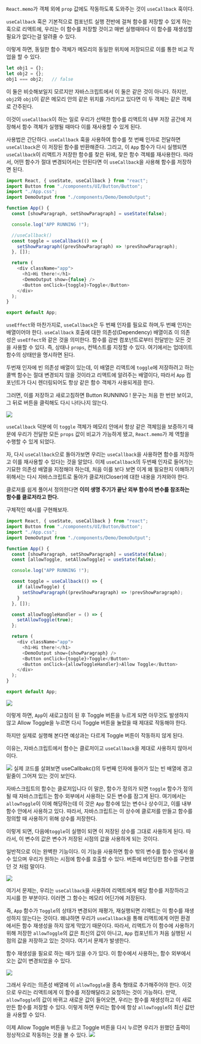 `React.memo`가 객체 외에 `prop` 값에도
작동하도록 도와주는 것이 `useCallback` 훅이다.

`useCallback` 훅은 기본적으로
컴포넌트 실행 전반에 걸쳐 함수를 저장할 수 있게 하는 훅으로
리액트에, 우리는 이 함수를 저장할 것이고
매번 실행때마다 이 함수를 재생성할 필요가 없다는걸 알려줄 수 있다.

이렇게 하면, 동일한 함수 객체가 메모리의 동일한 위치에 저장되므로
이를 통한 비교 작업을 할 수 있다.

```javascript
let obj1 = {};
let obj2 = {};
obj1 === obj2;   // false
```
이 둘은 비슷해보일지 모르지만 자바스크립트에서 이 둘은 같은 것이 아니다. 하지만, `obj2`와 `obj1`이 같은 메모리 안의 같은 위치를 가리키고 있다면 이 두 객체는 같은 객체로 간주된다.

이것이 `useCallback`이 하는 일로 우리가 선택한 함수를
리액트의 내부 저장 공간에 저장해서 함수 객체가 실행될 때마다 이를 재사용할 수 있게 된다.

사용법은 간단하다.
`useCallback` 훅을 사용하여 함수를 첫 번째 인자로 전달하면
`useCallback`은 이 저장된 함수를 반환해준다.
그리고, 이 `App` 함수가 다시 실행되면 `useCallback`이 리액트가 저장한 함수를 찾은 뒤에, 찾은 함수 객체를 재사용한다.
따라서, 어떤 함수가 절대 변경되어서는 안된다면
이 `useCallback`을 사용해 함수를 저장하면 된다.

```javascript
import React, { useState, useCallback } from "react";
import Button from "./components/UI/Button/Button";
import "./App.css";
import DemoOutput from "./components/Demo/DemoOutput";

function App() {
  const [showParagraph, setShowParagraph] = useState(false);

  console.log("APP RUNNING !");

  //useCallback()
  const toggle = useCallback(() => {
    setShowParagraph((prevShowParagraph) => !prevShowParagraph);
  }, []);

  return (
    <div className="app">
      <h1>Hi there!</h1>
      <DemoOutput show={false} />
      <Button onClick={toggle}>Toggle</Button>
    </div>
  );
}

export default App;

```

`useEffect`와 마찬가지로, `useCallback`은 두 번째 인자를 필요로 하며,두 번째 인자는 배열이어야 한다.
`useCallback` 호출에 대한 의존성(Dependency) 배열이죠
이 의존성은 `useEffect`와 같은 것을 의미한다.
함수를 감싼 컴포넌트로부터 전달받는 모든 것을 사용할 수 있다.
즉, 상태나 `props`, 컨텍스트를 지정할 수 있다.
여기에서는 업데이트 함수의 상태만을 명시하면 된다.

두번재 인자에 빈 의존성 배열이 있는데, 이 배열은 리액트에
`toggle`에 저장하려고 하는 콜백 함수는 절대 변경되지 않을 것이라고
리액트에 알려주는 배열이다, 따라서 `App` 컴포넌트가 다시 렌더링되어도
항상 같은 함수 객체가 사용되게끔 한다.

그러면, 이를 저장하고 새로고침하면 Button RUNNING ! 문구는 처음 한 번만 보이고, 그 뒤로 버튼을 클릭해도 다시 나타나지 않는다.

![](https://velog.velcdn.com/images/zenu98/post/5ce1ff8a-5f87-477c-a44f-39f100a34292/image.png)


`useCallback` 덕분에 이 `toggle` 객체가 메모리 안에서 항상 같은 객체임을 보증하기 때문에 우리가 전달한 모든 `props` 값이 비교가 가능하게 됐고, `React.memo`가 제 역할을 수행할 수 있게 되었다.


자, 다시 `useCallback`으로 돌아가보면 우리는 `useCallback`을 사용하면 함수를 저장하고 이를 재사용할 수 있다는 것을 알았다.
이제 `useCallback`의 두번째 인자로 들어가는 기묘한 의존성 배열을 지정해야 하는데, 처음 이를 보다 보면 이게 왜 필요한지 이해하기 위해서는 다시 자바스크립트로 돌아가 클로저(Closer)에 대한 내용을 가져와야 한다. 

클로저를 쉽게 풀어서 정의한다면 **이미 생명 주기가 끝난 외부 함수의 변수를 참조하는 함수를 클로저라고 한다.**

구체적인 예시를 구현해보자.

```javascript
import React, { useState, useCallback } from "react";
import Button from "./components/UI/Button/Button";
import "./App.css";
import DemoOutput from "./components/Demo/DemoOutput";

function App() {
  const [showParagraph, setShowParagraph] = useState(false);
  const [allowToggle, setAllowToggle] = useState(false);

  console.log("APP RUNNING !");

  const toggle = useCallback(() => {
    if (allowToggle) {
      setShowParagraph((prevShowParagraph) => !prevShowParagraph);
    }
  }, []);

  const allowToggleHandler = () => {
    setAllowToggle(true);
  };

  return (
    <div className="app">
      <h1>Hi there!</h1>
      <DemoOutput show={showParagraph} />
      <Button onClick={toggle}>Toggle</Button>
      <Button onClick={allowToggleHandler}>Allow Toggle</Button>
    </div>
  );
}

export default App;


```
![](https://velog.velcdn.com/images/zenu98/post/3e24f2e1-d4a8-4a37-8332-e867104b1e2c/image.png)

이렇게 하면, `App`이 새로고침이 된 후 Toggle 버튼을 누르게 되면
아무것도 발생하지 않고 Allow Toggle을 누르면 다시 Toggle 버튼을 눌렀을 때 제대로 작동해야 한다.

하지만 실제로 실행해 본다면 예상과는 다르게 Toggle 버튼이 작동하지 않게 된다.

이유는, 자바스크립트에서 함수는 클로저이고 `useCallback`을 제대로 사용하지 않아서이다.

![](https://velog.velcdn.com/images/zenu98/post/3cacb87e-7eef-4291-a792-207ab06a02a7/image.png)
실제 코드를 살펴보면 useCallbakc()의 두번째 인자에 들어가 있는 빈 배열에 경고 밑줄이 그어져 있는 것이 보인다.

자바스크립트의 함수는 클로저입니다 이 말은, 함수가 정의가 되면
`toggle` 함수가 정의될 때 자바스크립트는 함수 외부에서 사용하는 모든 변수를 잠그게 된다. 
여기에서는 `allowToggle`이 이에 해당하는데
이 것은 `App` 함수에 있는 변수나 상수이고, 이를 내부함수 안에서
사용하고 있다. 
따라서, 자바스크립트는 이 상수에 클로저를 만들고
함수를 정의할 때 사용하기 위해 상수를 저장한다.

이렇게 되면, 다음에`toggle`이 실행이 되면 이 저장된 상수를 그대로 사용하게 된다. 따라서, 이 변수의 값은 변수가 저장된 시점의 값을 사용하게 되는 것이다.

일반적으로 이는 완벽한 기능이다. 이 기능을 사용하면 함수 밖의 변수를 함수 안에서 쓸 수 있으며 우리가 원하는 시점에 함수를 호출할 수 있다. 버튼에 바인딩한 함수를 구현했던 것 처럼 말이다.

![](https://velog.velcdn.com/images/zenu98/post/b96818b8-b4c5-4818-a673-5b7659fda570/image.png)


여기서 문제는, 우리는 `useCallback`을 사용하여 리액트에게 해당 함수를 저장하라고 지시를 한 부분이다. 이러면 그 함수는 메모리 어딘가에 저장된다.

즉, `App` 함수가 `Toggle`의 상태가 변경되어 재평가, 재실행되면
리액트는 이 함수를 재생성하지 않는다는 것이다.
왜냐하면 우리가 `useCallback`을 통해 리액트에게 어떤 환경에서든 함수 재생성을 하지 않게 막았기 때문이다.
따라서, 리액트가 이 함수에 사용하기 위해 저장한
`allowToggle`의 값은 최신의 값이 아니고, `App` 컴포넌트가
처음 실행된 시점의 값을 저장하고 있는 것이다. 여기서 문제가 발생한다.

함수 재생성을 필요로 하는 때가 있을 수가 있다.
이 함수에서 사용하는, 함수 외부에서 오는 값이 변경되었을 수 있다.

![](https://velog.velcdn.com/images/zenu98/post/5acfc2c9-3870-4363-a1dc-e5ff5fcff76b/image.png)

그래서 우리는 의존성 배열에 이 `allowToggle`을 종속 형태로 추가해주어야 한다. 이것으로 우리는 리액트에게 이 함수를 저장해달라고 요청하는 것이 가능하다. 만약, `allowToggle`의 값이 바뀌고 새로운 값이 들어오면, 우리는 함수를 재생성하고 이 새로 만든 함수를 저장할 수 있다.
이렇게 하면 우리는 함수에 항상 `allowToggle`의 최신 값만을
사용할 수 있다.

이제 Allow Toggle 버튼을 누르고 Toggle 버튼을 다시 누르면
우리가 원했던 출력이 정상적으로 작동하는 것을 볼 수 있다.
![](https://velog.velcdn.com/images/zenu98/post/502e2c5b-221b-4f68-8603-7420eae9c760/image.png)